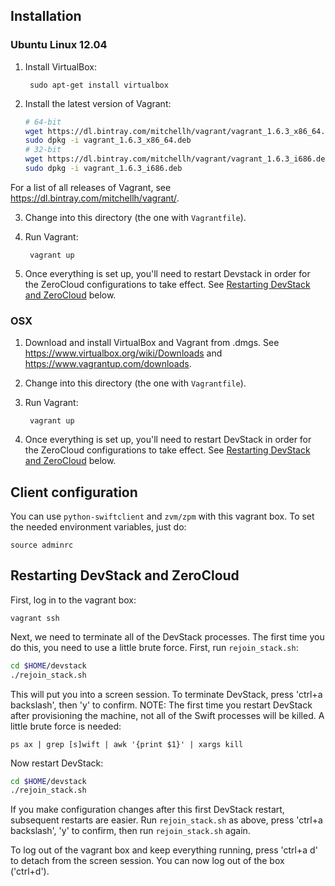 ## Installation

### Ubuntu Linux 12.04

1. Install VirtualBox:

        sudo apt-get install virtualbox


2. Install the latest version of Vagrant:

    ```bash
    # 64-bit
    wget https://dl.bintray.com/mitchellh/vagrant/vagrant_1.6.3_x86_64.deb
    sudo dpkg -i vagrant_1.6.3_x86_64.deb
    # 32-bit
    wget https://dl.bintray.com/mitchellh/vagrant/vagrant_1.6.3_i686.deb
    sudo dpkg -i vagrant_1.6.3_i686.deb
    ```

For a list of all releases of Vagrant, see https://dl.bintray.com/mitchellh/vagrant/.

3. Change into this directory (the one with `Vagrantfile`).

4. Run Vagrant:

        vagrant up

5. Once everything is set up, you'll need to restart Devstack in order for the
   ZeroCloud configurations to take effect. See [Restarting DevStack and
   ZeroCloud][restart] below.


### OSX

1. Download and install VirtualBox and Vagrant from .dmgs. See https://www.virtualbox.org/wiki/Downloads
   and https://www.vagrantup.com/downloads.

2. Change into this directory (the one with `Vagrantfile`).

3. Run Vagrant:

        vagrant up

4. Once everything is set up, you'll need to restart DevStack in order for the
   ZeroCloud configurations to take effect. See [Restarting DevStack and
   ZeroCloud][restart] below.


## Client configuration

You can use `python-swiftclient` and `zvm/zpm` with this vagrant box. To set
the needed environment variables, just do:

    source adminrc


## Restarting DevStack and ZeroCloud

First, log in to the vagrant box:

`vagrant ssh`

Next, we need to terminate all of the DevStack processes. The first time you do
this, you need to use a little brute force. First, run `rejoin_stack.sh`:

```bash
cd $HOME/devstack
./rejoin_stack.sh
```

This will put you into a screen session. To terminate DevStack,
press 'ctrl+a backslash', then 'y' to confirm. NOTE: The first time you restart
DevStack after provisioning the machine, not all of the Swift processes will be
killed. A little brute force is needed:

`ps ax | grep [s]wift | awk '{print $1}' | xargs kill`

Now restart DevStack:

```bash
cd $HOME/devstack
./rejoin_stack.sh
```

If you make configuration changes after this first DevStack restart, subsequent
restarts are easier. Run `rejoin_stack.sh` as above, press 'ctrl+a backslash',
'y' to confirm, then run `rejoin_stack.sh` again.

To log out of the vagrant box and keep everything running, press 'ctrl+a d' to
detach from the screen session. You can now log out of the box ('ctrl+d').

[restart]: #restarting-devstack-and-zerocloud
